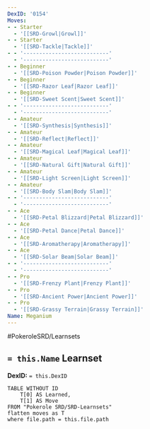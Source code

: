 ```yaml
---
DexID: '0154'
Moves:
- - Starter
  - '[[SRD-Growl|Growl]]'
- - Starter
  - '[[SRD-Tackle|Tackle]]'
- - '---------------------------'
  - '---------------------------'
- - Beginner
  - '[[SRD-Poison Powder|Poison Powder]]'
- - Beginner
  - '[[SRD-Razor Leaf|Razor Leaf]]'
- - Beginner
  - '[[SRD-Sweet Scent|Sweet Scent]]'
- - '---------------------------'
  - '---------------------------'
- - Amateur
  - '[[SRD-Synthesis|Synthesis]]'
- - Amateur
  - '[[SRD-Reflect|Reflect]]'
- - Amateur
  - '[[SRD-Magical Leaf|Magical Leaf]]'
- - Amateur
  - '[[SRD-Natural Gift|Natural Gift]]'
- - Amateur
  - '[[SRD-Light Screen|Light Screen]]'
- - Amateur
  - '[[SRD-Body Slam|Body Slam]]'
- - '---------------------------'
  - '---------------------------'
- - Ace
  - '[[SRD-Petal Blizzard|Petal Blizzard]]'
- - Ace
  - '[[SRD-Petal Dance|Petal Dance]]'
- - Ace
  - '[[SRD-Aromatherapy|Aromatherapy]]'
- - Ace
  - '[[SRD-Solar Beam|Solar Beam]]'
- - '---------------------------'
  - '---------------------------'
- - Pro
  - '[[SRD-Frenzy Plant|Frenzy Plant]]'
- - Pro
  - '[[SRD-Ancient Power|Ancient Power]]'
- - Pro
  - '[[SRD-Grassy Terrain|Grassy Terrain]]'
Name: Meganium
---
```


#PokeroleSRD/Learnsets

## `= this.Name` Learnset

**DexID:** `= this.DexID`

```dataview
TABLE WITHOUT ID
    T[0] AS Learned,
    T[1] AS Move
FROM "Pokerole SRD/SRD-Learnsets"
flatten moves as T
where file.path = this.file.path
```
